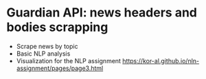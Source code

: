 # Guardian API: news headers and bodies scrapping
- Scrape news by topic
- Basic NLP analysis 
- Visualization for the NLP assignment https://kor-al.github.io/nln-assignment/pages/page3.html

